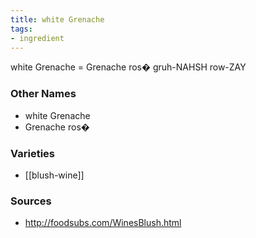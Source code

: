 ```yaml
---
title: white Grenache
tags:
- ingredient
---
```

white Grenache = Grenache ros� gruh-NAHSH row-ZAY

### Other Names

* white Grenache
* Grenache ros�

### Varieties

* [[blush-wine]]

### Sources
* http://foodsubs.com/WinesBlush.html
